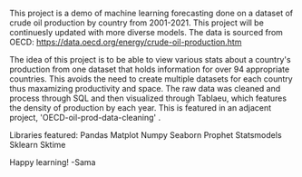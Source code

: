 This project is a demo of machine learning forecasting done on a dataset of crude oil production by country from 2001-2021. This project will be continuesly updated with more diverse models. The data is sourced from OECD:
https://data.oecd.org/energy/crude-oil-production.htm

The idea of this project is to be able to view various stats about a country's production from one dataset that holds information for over 94 appropriate countries. This avoids the need to create multiple datasets for each country thus maxamizing productivity and space. The raw data was cleaned and process through SQL and then visualized through Tablaeu, which features the density of production by each year. This is featured in an adjacent project, 'OECD-oil-prod-data-cleaning' . 

Libraries featured:
Pandas
Matplot
Numpy
Seaborn
Prophet
Statsmodels
Sklearn
Sktime



Happy learning!
-Sama
